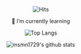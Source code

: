 <div align=center>
  
![Hits](https://hits.seeyoufarm.com/api/count/incr/badge.svg?url=https%3A%2F%2Fgithub.com%2Fmsmn1729%2FAlgorithm&count_bg=%2306A1F1&title_bg=%23555555&icon=iconify.svg&icon_color=%23FFFFFF&title=hits&edge_flat=false)

🌱 I’m currently learning

![Top Langs](https://github-readme-stats.vercel.app/api/top-langs/?username=msmn1729&hide=jupyter%20notebook&layout=compact)
  
![msmn1729's github stats](https://github-readme-stats.vercel.app/api?username=msmn1729&show_icons=true&theme=gruvbox)

</div>
